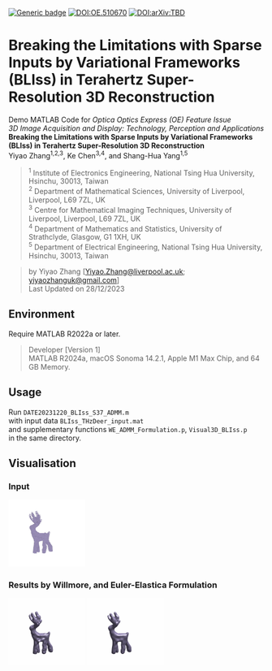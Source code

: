 [![Generic badge](https://img.shields.io/badge/MATLAB-R2024a_or_later-orange.svg)](https://www.mathworks.com/)
[![DOI:OE.510670](https://zenodo.org/badge/DOI/OE.510670.svg)](https://doi.org/10.1364/OE.510670)
[![DOI:arXiv:TBD](https://zenodo.org/badge/DOI/arXiv:TBD.svg)](https://arxiv.org/abs/TBD)

# Breaking the Limitations with Sparse Inputs by Variational Frameworks (BLIss) in Terahertz Super-Resolution 3D Reconstruction

  Demo MATLAB Code for *Optica Optics Express (OE) Feature Issue* <br>
  *3D Image Acquisition and Display: Technology, Perception and Applications* <br>
  **Breaking the Limitations with Sparse Inputs by Variational Frameworks** <br>
  **(BLIss) in Terahertz Super-Resolution 3D Reconstruction** <br>
  Yiyao Zhang<sup>1,2,3</sup>, Ke Chen<sup>3,4</sup>, and Shang-Hua Yang<sup>1,5</sup> <be>
  > <sup>1</sup> Institute of Electronics Engineering, National Tsing Hua University, Hsinchu, 30013, Taiwan <br>
  > <sup>2</sup> Department of Mathematical Sciences, University of Liverpool, Liverpool, L69 7ZL, UK <br>
  > <sup>3</sup> Centre for Mathematical Imaging Techniques, University of Liverpool, Liverpool, L69 7ZL, UK <br>
  > <sup>4</sup> Department of Mathematics and Statistics, University of Strathclyde, Glasgow, G1 1XH, UK <br>
  > <sup>5</sup> Department of Electrical Engineering, National Tsing Hua University, Hsinchu, 30013, Taiwan

  > by Yiyao Zhang [Yiyao.Zhang@liverpool.ac.uk; yiyaozhanguk@gmail.com] <br>
  > Last Updated on 28/12/2023

## Environment
Require MATLAB R2022a or later. 
> Developer [Version 1] <br>
> MATLAB R2024a, macOS Sonoma 14.2.1, Apple M1 Max Chip, and 64 GB Memory. <br>

## Usage
Run `DATE20231220_BLIss_S37_ADMM.m` <br>
with input data `BLIss_THzDeer_input.mat` <br>
and supplementary functions `WE_ADMM_Formulation.p`, `Visual3D_BLIss.p` <br>
in the same directory. 

## Visualisation
### Input
<img src="/Fig/THz_Deer_1_S37G5_U0_in.gif" width="30%" height="30%"/>

### Results by Willmore, and Euler-Elastica Formulation
<img src="/Fig/THz_Deer_2_S37G5_W.gif" width="30%" height="30%"/> <img src="/Fig/THz_Deer_3_S37G5_EE.gif" width="30%" height="30%"/> 
